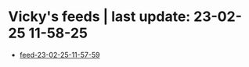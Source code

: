 # Vicky's feeds | last update: 23-02-25 11-58-25

- [feed-23-02-25-11-57-59](feed-23-02-25-11-57-59.md)
